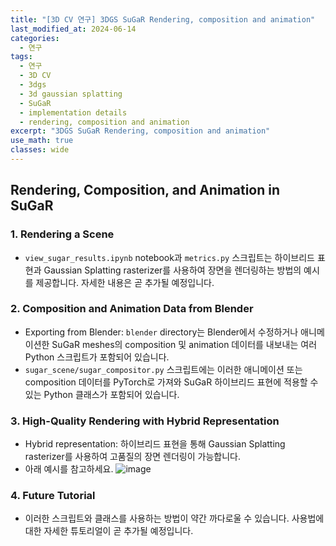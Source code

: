 ```yaml
---
title: "[3D CV 연구] 3DGS SuGaR Rendering, composition and animation"
last_modified_at: 2024-06-14
categories:
  - 연구
tags:
  - 연구
  - 3D CV
  - 3dgs
  - 3d gaussian splatting
  - SuGaR
  - implementation details
  - rendering, composition and animation
excerpt: "3DGS SuGaR Rendering, composition and animation"
use_math: true
classes: wide
---
```


## Rendering, Composition, and Animation in SuGaR

### 1. Rendering a Scene
- `view_sugar_results.ipynb` notebook과 `metrics.py` 스크립트는 하이브리드 표현과 Gaussian Splatting rasterizer를 사용하여 장면을 렌더링하는 방법의 예시를 제공합니다.
자세한 내용은 곧 추가될 예정입니다.

### 2. Composition and Animation Data from Blender
- Exporting from Blender: `blender` directory는 Blender에서 수정하거나 애니메이션한 SuGaR meshes의 composition 및 animation 데이터를 내보내는 여러 Python 스크립트가 포함되어 있습니다.
- `sugar_scene/sugar_compositor.py` 스크립트에는 이러한 애니메이션 또는 composition 데이터를 PyTorch로 가져와 SuGaR 하이브리드 표현에 적용할 수 있는 Python 클래스가 포함되어 있습니다.
  
### 3. High-Quality Rendering with Hybrid Representation
- Hybrid representation: 하이브리드 표현을 통해 Gaussian Splatting rasterizer를 사용하여 고품질의 장면 렌더링이 가능합니다.
- 아래 예시를 참고하세요.
![image](https://github.com/sandokim/sandokim.github.io/assets/74639652/d000f24d-51df-436f-9fbf-8edb6cdc956e)

### 4. Future Tutorial
- 이러한 스크립트와 클래스를 사용하는 방법이 약간 까다로울 수 있습니다. 사용법에 대한 자세한 튜토리얼이 곧 추가될 예정입니다.





